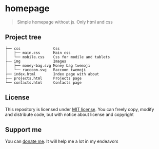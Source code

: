 # homepage
> Simple homepage without js. Only html and css

## Project tree
```
├── css               Css
│   ├── main.css      Main css
│   └── mobile.css    Css for modile and tablets
├── img               Images
│   ├── money-bag.svg Money bag twemoji
│   └── raccoon.svg   Raccoon twemoji
├── index.html        Index page with about
├── projects.html     Projects page
└── contacts.html     Contacts page
```

## License
This repository is licensed under [MIT license](/LICENSE.md). You can freely copy, modify and distribute code, but with notice about license and copyright
## Support me
You can [donate me](https://capu.st/laont). It will help me a lot in my endeavors
